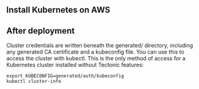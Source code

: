 
## Install Kubernetes on AWS

## After deployment

Cluster credentials are written beneath the generated/ directory, including any generated CA certificate and a kubeconfig file. You can use this to access the cluster with kubectl. This is the only method of access for a Kubernetes cluster installed without Tectonic features:

```shell
export KUBECONFIG=generated/auth/kubeconfig
kubectl cluster-info
```